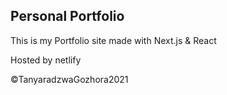 ## Personal Portfolio

This is my Portfolio site made with Next.js & React

Hosted by netlify



©TanyaradzwaGozhora2021
